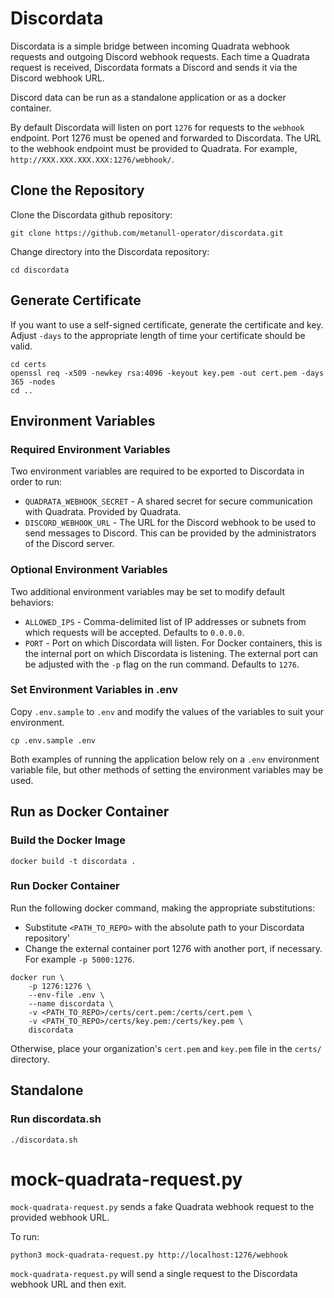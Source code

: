 # Discordata
Discordata is a simple bridge between incoming Quadrata webhook
requests and outgoing Discord webhook requests. Each time a
Quadrata request is received, Discordata formats a Discord
and sends it via the Discord webhook URL.

Discord data can be run as a standalone application or as a
docker container. 

By default Discordata will listen on port `1276` for requests
to the `webhook` endpoint. Port 1276 must be opened and forwarded
to Discordata. The URL to the webhook endpoint must be provided to
Quadrata. For example, `http://XXX.XXX.XXX.XXX:1276/webhook/`.

## Clone the Repository

Clone the Discordata github repository:

```console
git clone https://github.com/metanull-operator/discordata.git
```

Change directory into the Discordata repository:

```console
cd discordata
```

## Generate Certificate

If you want to use a self-signed certificate, generate the certificate and key.
Adjust `-days` to the appropriate length of time your certificate should be valid.

```console
cd certs
openssl req -x509 -newkey rsa:4096 -keyout key.pem -out cert.pem -days 365 -nodes
cd ..
```

## Environment Variables

### Required Environment Variables

Two environment variables are required to be exported to Discordata in order to run:

- `QUADRATA_WEBHOOK_SECRET` - A shared secret for secure
  communication with Quadrata. Provided by Quadrata.
- `DISCORD_WEBHOOK_URL` - The URL for the Discord webhook to be 
  used to send messages to Discord. This can be provided by the
  administrators of the Discord server.

### Optional Environment Variables

Two additional environment variables may be set to modify default behaviors:

- `ALLOWED_IPS` - Comma-delimited list of IP addresses or subnets
  from which requests will be accepted. Defaults to `0.0.0.0`.
- `PORT` - Port on which Discordata will listen. For Docker containers,
  this is the internal port on which Discordata is listening. The
  external port can be adjusted with the `-p` flag on the run
  command. Defaults to `1276`.

### Set Environment Variables in .env

Copy `.env.sample` to `.env` and modify the values of the variables to 
suit your environment.

```console
cp .env.sample .env
```

Both examples of running the application below rely on
a `.env` environment variable file, but other methods of setting
the environment variables may be used.

## Run as Docker Container

### Build the Docker Image

```console
docker build -t discordata .
```

### Run Docker Container

Run the following docker command, making the appropriate substitutions:

- Substitute `<PATH_TO_REPO>` with the absolute path to your Discordata repository'
- Change the external container port 1276 with another port, if necessary.
  For example `-p 5000:1276`.

```console
docker run \
    -p 1276:1276 \
    --env-file .env \
    --name discordata \
    -v <PATH_TO_REPO>/certs/cert.pem:/certs/cert.pem \
    -v <PATH_TO_REPO>/certs/key.pem:/certs/key.pem \
    discordata
```

Otherwise, place your organization's `cert.pem` and `key.pem` file in the `certs/` directory.

## Standalone

### Run discordata.sh

```console
./discordata.sh
```

# mock-quadrata-request.py

`mock-quadrata-request.py` sends a fake Quadrata webhook request to the
provided webhook URL.

To run:

```console
python3 mock-quadrata-request.py http://localhost:1276/webhook
```

`mock-quadrata-request.py` will send a single request to the Discordata webhook
URL and then exit.